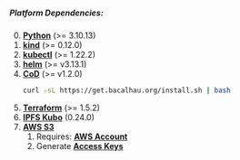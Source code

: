 ##### Platform Dependencies:
0. **[Python](https://www.python.org/downloads/release/python-31013/)** (>= 3.10.13)
1. **[kind](https://kind.sigs.k8s.io/docs/user/quick-start/#installing-from-release-binaries)** (>= 0.12.0)
2. **[kubectl](https://kubernetes.io/docs/tasks/tools/install-kubectl-linux/)** (>= 1.22.2)
3. **[helm](https://helm.sh/docs/intro/install/)** (>= v3.13.1)
4. **[CoD](https://docs.bacalhau.org/getting-started/installation/)** (>= v1.2.0)
   ```bash
   curl -sL https://get.bacalhau.org/install.sh | bash
   ```
5. **[Terraform](https://developer.hashicorp.com/terraform/tutorials/aws-get-started/install-cli)** (>= 1.5.2)
6. **[IPFS Kubo](https://docs.ipfs.tech/install/command-line/#system-requirements)** (0.24.0)
7. **[AWS S3](https://aws.amazon.com/s3/)**
   1. Requires: [**AWS Account**](https://aws.amazon.com/free)
   2. Generate [**Access Keys**](https://docs.aws.amazon.com/IAM/latest/UserGuide/id_credentials_access-keys.html)